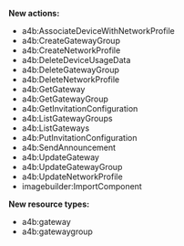 **New actions:**

- a4b:AssociateDeviceWithNetworkProfile
- a4b:CreateGatewayGroup
- a4b:CreateNetworkProfile
- a4b:DeleteDeviceUsageData
- a4b:DeleteGatewayGroup
- a4b:DeleteNetworkProfile
- a4b:GetGateway
- a4b:GetGatewayGroup
- a4b:GetInvitationConfiguration
- a4b:ListGatewayGroups
- a4b:ListGateways
- a4b:PutInvitationConfiguration
- a4b:SendAnnouncement
- a4b:UpdateGateway
- a4b:UpdateGatewayGroup
- a4b:UpdateNetworkProfile
- imagebuilder:ImportComponent

**New resource types:**

- a4b:gateway
- a4b:gatewaygroup
